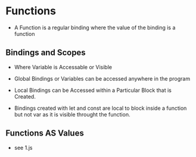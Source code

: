 # Functions

- A Function is a regular binding where the value of the binding is a function

## Bindings and Scopes

- Where Variable is Accessable or Visible

- Global Bindings or Variables can be accessed anywhere in the program

- Local Bindings can be Accessed within a Particular Block that is Created.

- Bindings created with let and const are local to block inside a function but not var as it is visible throught the function.

## Functions AS Values

- see 1.js
